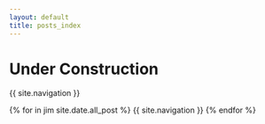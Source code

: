 ```yaml
---
layout: default
title: posts_index
---
```


# Under Construction

  {{ site.navigation }}
  
  {% for in jim site.date.all_post %}
  {{ site.navigation }}
  {% endfor %}



 
